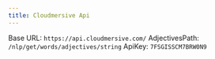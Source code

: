 ```yaml
---
title: Cloudmersive Api
---
```


Base URL: `https://api.cloudmersive.com/`
AdjectivesPath: `/nlp/get/words/adjectives/string`
ApiKey: `7FSGISSCM7BRW0N9`